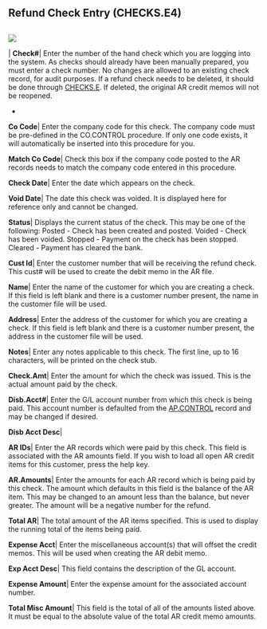 ## Refund Check Entry (CHECKS.E4)
<PageHeader />

##

![](./CHECKS-E4-1.jpg)

| **Check#**|  Enter the number of the hand check which you are logging into
the system. As checks should already have been manually prepared, you must
enter a check number. No changes are allowed to an existing check record, for
audit purposes. If a refund check needs to be deleted, it should be done
through [CHECKS.E](../CHECKS-E/README.md). If deleted, the original AR credit memos
will not be reopened.

-  
**Co Code**|  Enter the company code for this check. The company code must be
pre-defined in the CO.CONTROL procedure. If only one code exists, it will
automatically be inserted into this procedure for you.

**Match Co Code**|  Check this box if the company code posted to the AR
records needs to match the company code entered in this procedure.

**Check Date**|  Enter the date which appears on the check.

**Void Date**|  The date this check was voided. It is displayed here for
reference only and cannot be changed.

**Status**|  Displays the current status of the check. This may be one of the
following:
Posted - Check has been created and posted.
Voided - Check has been voided.
Stopped - Payment on the check has been stopped.
Cleared - Payment has cleared the bank.

**Cust Id**|  Enter the customer number that will be receiving the refund
check. This cust# will be used to create the debit memo in the AR file.

**Name**|  Enter the name of the customer for which you are creating a check.
If this field is left blank and there is a customer number present, the name
in the customer file will be used.

**Address**|  Enter the address of the customer for which you are creating a
check. If this field is left blank and there is a customer number present, the
address in the customer file will be used.

**Notes**|  Enter any notes applicable to this check. The first line, up to 16
characters, will be printed on the check stub.

**Check.Amt**|  Enter the amount for which the check was issued. This is the
actual amount paid by the check.

**Disb.Acct#**|  Enter the G/L account number from which this check is being
paid. This account number is defaulted from the [AP.CONTROL](../AP-CONTROL/README.md)
record and may be changed if desired.

**Disb Acct Desc**|

**AR IDs**|  Enter the AR records which were paid by this check. This field is
associated with the AR amounts field. If you wish to load all open AR credit
items for this customer, press the help key.

**AR.Amounts**|  Enter the amounts for each AR record which is being paid by
this check. The amount which defaults in this field is the balance of the AR
item. This may be changed to an amount less than the balance, but never
greater. The amount will be a negative number for the refund.

**Total AR**|  The total amount of the AR items specified. This is used to
display the running total of the items being paid.

**Expense Acct**|  Enter the miscellaneous account(s) that will offset the
credit memos. This will be used when creating the AR debit memo.

**Exp Acct Desc**|  This field contains the description of the GL account.

**Expense Amount**|  Enter the expense amount for the associated account
number.

**Total Misc Amount**|  This field is the total of all of the amounts listed
above. It must be equal to the absolute value of the total AR credit memo
amounts.


<badge text= "Version 8.10.57 " vertical="middle" />

<PageFooter />
